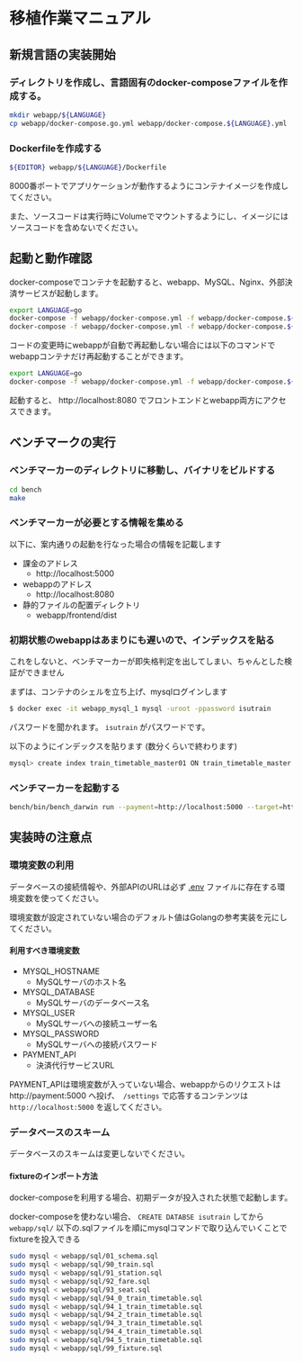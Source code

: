 # 移植作業マニュアル

## 新規言語の実装開始

### ディレクトリを作成し、言語固有のdocker-composeファイルを作成する。

```bash
mkdir webapp/${LANGUAGE}
cp webapp/docker-compose.go.yml webapp/docker-compose.${LANGUAGE}.yml
```

### Dockerfileを作成する

```bash
${EDITOR} webapp/${LANGUAGE}/Dockerfile
```

8000番ポートでアプリケーションが動作するようにコンテナイメージを作成してください。

また、ソースコードは実行時にVolumeでマウントするようにし、イメージにはソースコードを含めないでください。

## 起動と動作確認

docker-composeでコンテナを起動すると、webapp、MySQL、Nginx、外部決済サービスが起動します。

```bash
export LANGUAGE=go
docker-compose -f webapp/docker-compose.yml -f webapp/docker-compose.${LANGUAGE}.yml build
docker-compose -f webapp/docker-compose.yml -f webapp/docker-compose.${LANGUAGE}.yml up
```

コードの変更時にwebappが自動で再起動しない場合には以下のコマンドでwebappコンテナだけ再起動することができます。

```bash
export LANGUAGE=go
docker-compose -f webapp/docker-compose.yml -f webapp/docker-compose.${LANGUAGE}.yml restart webapp
```

起動すると、 http://localhost:8080 でフロントエンドとwebapp両方にアクセスできます。

## ベンチマークの実行

### ベンチマーカーのディレクトリに移動し、バイナリをビルドする

```bash
cd bench
make
```

### ベンチマーカーが必要とする情報を集める

以下に、案内通りの起動を行なった場合の情報を記載します

* 課金のアドレス
  * http://localhost:5000
* webappのアドレス
  * http://localhost:8080
* 静的ファイルの配置ディレクトリ
  * webapp/frontend/dist

### 初期状態のwebappはあまりにも遅いので、インデックスを貼る

これをしないと、ベンチマーカーが即失格判定を出してしまい、ちゃんとした検証ができません

まずは、コンテナのシェルを立ち上げ、mysqlログインします

```bash
$ docker exec -it webapp_mysql_1 mysql -uroot -ppassword isutrain
```

パスワードを聞かれます。 `isutrain` がパスワードです。

以下のようにインデックスを貼ります (数分くらいで終わります)

```bash
mysql> create index train_timetable_master01 ON train_timetable_master (date, train_class, train_name, station);
```

### ベンチマーカーを起動する

```bash
bench/bin/bench_darwin run --payment=http://localhost:5000 --target=http://localhost:8080 --assetdir=webapp/frontend/dist
```

## 実装時の注意点

### 環境変数の利用

データベースの接続情報や、外部APIのURLは必ず [.env](../webapp/.env) ファイルに存在する環境変数を使ってください。

環境変数が設定されていない場合のデフォルト値はGolangの参考実装を元にしてください。

#### 利用すべき環境変数

* MYSQL_HOSTNAME
  * MySQLサーバのホスト名
* MYSQL_DATABASE
  * MySQLサーバのデータベース名
* MYSQL_USER
  * MySQLサーバへの接続ユーザー名
* MYSQL_PASSWORD
  * MySQLサーバへの接続パスワード
* PAYMENT_API
  * 決済代行サービスURL


PAYMENT_APIは環境変数が入っていない場合、webappからのリクエストは http://payment:5000 へ投げ、　`/settings` で応答するコンテンツは `http://localhost:5000` を返してください。



### データベースのスキーム

データベースのスキームは変更しないでください。


#### fixtureのインポート方法

docker-composeを利用する場合、初期データが投入された状態で起動します。

docker-composeを使わない場合、 `CREATE DATABSE isutrain` してから `webapp/sql/` 以下の.sqlファイルを順にmysqlコマンドで取り込んでいくことでfixtureを投入できる

```bash
sudo mysql < webapp/sql/01_schema.sql
sudo mysql < webapp/sql/90_train.sql
sudo mysql < webapp/sql/91_station.sql
sudo mysql < webapp/sql/92_fare.sql
sudo mysql < webapp/sql/93_seat.sql
sudo mysql < webapp/sql/94_0_train_timetable.sql
sudo mysql < webapp/sql/94_1_train_timetable.sql
sudo mysql < webapp/sql/94_2_train_timetable.sql
sudo mysql < webapp/sql/94_3_train_timetable.sql
sudo mysql < webapp/sql/94_4_train_timetable.sql
sudo mysql < webapp/sql/94_5_train_timetable.sql
sudo mysql < webapp/sql/99_fixture.sql
```
